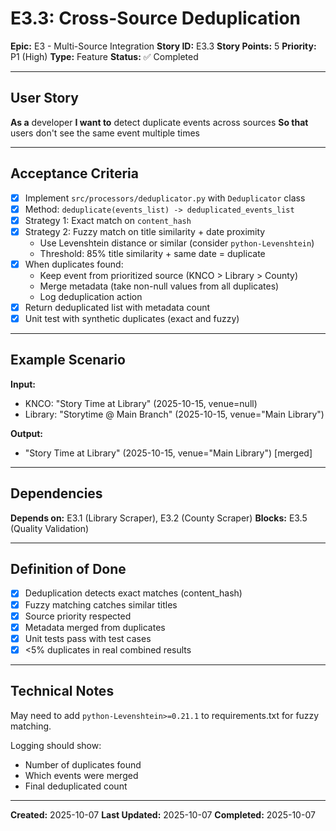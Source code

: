 # E3.3: Cross-Source Deduplication

**Epic:** E3 - Multi-Source Integration
**Story ID:** E3.3
**Story Points:** 5
**Priority:** P1 (High)
**Type:** Feature
**Status:** ✅ Completed

---

## User Story

**As a** developer
**I want to** detect duplicate events across sources
**So that** users don't see the same event multiple times

---

## Acceptance Criteria

- [x] Implement `src/processors/deduplicator.py` with `Deduplicator` class
- [x] Method: `deduplicate(events_list) -> deduplicated_events_list`
- [x] Strategy 1: Exact match on `content_hash`
- [x] Strategy 2: Fuzzy match on title similarity + date proximity
  - Use Levenshtein distance or similar (consider `python-Levenshtein`)
  - Threshold: 85% title similarity + same date = duplicate
- [x] When duplicates found:
  - Keep event from prioritized source (KNCO > Library > County)
  - Merge metadata (take non-null values from all duplicates)
  - Log deduplication action
- [x] Return deduplicated list with metadata count
- [x] Unit test with synthetic duplicates (exact and fuzzy)

---

## Example Scenario

**Input:**
- KNCO: "Story Time at Library" (2025-10-15, venue=null)
- Library: "Storytime @ Main Branch" (2025-10-15, venue="Main Library")

**Output:**
- "Story Time at Library" (2025-10-15, venue="Main Library") [merged]

---

## Dependencies

**Depends on:** E3.1 (Library Scraper), E3.2 (County Scraper)
**Blocks:** E3.5 (Quality Validation)

---

## Definition of Done

- [x] Deduplication detects exact matches (content_hash)
- [x] Fuzzy matching catches similar titles
- [x] Source priority respected
- [x] Metadata merged from duplicates
- [x] Unit tests pass with test cases
- [x] <5% duplicates in real combined results

---

## Technical Notes

May need to add `python-Levenshtein>=0.21.1` to requirements.txt for fuzzy matching.

Logging should show:
- Number of duplicates found
- Which events were merged
- Final deduplicated count

---

**Created:** 2025-10-07
**Last Updated:** 2025-10-07
**Completed:** 2025-10-07
